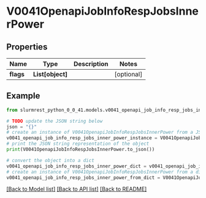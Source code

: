 # V0041OpenapiJobInfoRespJobsInnerPower


## Properties

Name | Type | Description | Notes
------------ | ------------- | ------------- | -------------
**flags** | **List[object]** |  | [optional] 

## Example

```python
from slurmrest_python_0_0_41.models.v0041_openapi_job_info_resp_jobs_inner_power import V0041OpenapiJobInfoRespJobsInnerPower

# TODO update the JSON string below
json = "{}"
# create an instance of V0041OpenapiJobInfoRespJobsInnerPower from a JSON string
v0041_openapi_job_info_resp_jobs_inner_power_instance = V0041OpenapiJobInfoRespJobsInnerPower.from_json(json)
# print the JSON string representation of the object
print(V0041OpenapiJobInfoRespJobsInnerPower.to_json())

# convert the object into a dict
v0041_openapi_job_info_resp_jobs_inner_power_dict = v0041_openapi_job_info_resp_jobs_inner_power_instance.to_dict()
# create an instance of V0041OpenapiJobInfoRespJobsInnerPower from a dict
v0041_openapi_job_info_resp_jobs_inner_power_from_dict = V0041OpenapiJobInfoRespJobsInnerPower.from_dict(v0041_openapi_job_info_resp_jobs_inner_power_dict)
```
[[Back to Model list]](../README.md#documentation-for-models) [[Back to API list]](../README.md#documentation-for-api-endpoints) [[Back to README]](../README.md)


